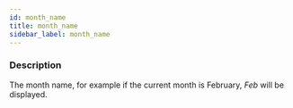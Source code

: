 ```yaml
---
id: month_name
title: month_name
sidebar_label: month_name
---
```


### Description

The month name, for example if the current month is February, _Feb_ will be displayed.